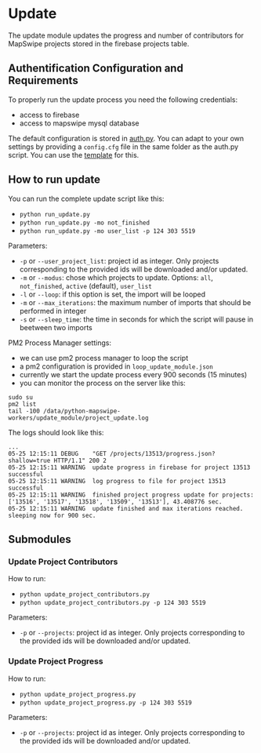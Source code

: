 # Update

The update module updates the progress and number of contributors for MapSwipe projects stored in the firebase projects table.

## Authentification Configuration and Requirements
To properly run the update process you need the following credentials:
* access to firebase
* access to mapswipe mysql database

The default configuration is stored in [auth.py](../cfg/auth.py). You can adapt to your own settings by providing a `config.cfg` file in the same folder as the auth.py script. You can use the [template](../cfg/your_config_file.cfg) for this.

## How to run update
You can run the complete update script like this:
* `python run_update.py`
* `python run_update.py -mo not_finished`
* `python run_update.py -mo user_list -p 124 303 5519`

Parameters:
* `-p` or `--user_project_list`: project id as integer. Only projects corresponding to the provided ids will be downloaded and/or updated.
* `-m` or `--modus`: chose which projects to update. Options: `all`, `not_finished`, `active` (default), `user_list`
* `-l` or `--loop`: if this option is set, the import will be looped
* `-m` or `--max_iterations`: the maximum number of imports that should be performed in integer
* `-s` or `--sleep_time`: the time in seconds for which the script will pause in beetween two imports

PM2 Process Manager settings:
* we can use pm2 process manager to loop the script
* a pm2 configuration is provided in `loop_update_module.json`
* currently we start the update process every 900 seconds (15 minutes)
* you can monitor the process on the server like this:
```
sudo su
pm2 list
tail -100 /data/python-mapswipe-workers/update_module/project_update.log
```

The logs should look like this:
```
...
05-25 12:15:11 DEBUG    "GET /projects/13513/progress.json?shallow=true HTTP/1.1" 200 2
05-25 12:15:11 WARNING  update progress in firebase for project 13513 successful
05-25 12:15:11 WARNING  log progress to file for project 13513 successful
05-25 12:15:11 WARNING  finished project progress update for projects: ['13516', '13517', '13518', '13509', '13513'], 43.408776 sec.
05-25 12:15:11 WARNING  update finished and max iterations reached. sleeping now for 900 sec.
```

## Submodules
### Update Project Contributors
How to run:
* `python update_project_contributors.py`
* `python update_project_contributors.py -p 124 303 5519`

Parameters:
* `-p` or `--projects`: project id as integer. Only projects corresponding to the provided ids will be downloaded and/or updated.

### Update Project Progress
How to run:
* `python update_project_progress.py`
* `python update_project_progress.py -p 124 303 5519`

Parameters:
* `-p` or `--projects`: project id as integer. Only projects corresponding to the provided ids will be downloaded and/or updated.
